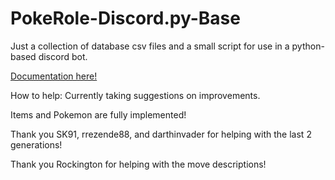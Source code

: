 # PokeRole-Discord.py-Base
Just a collection of database csv files and a small script for use in a python-based discord bot.

[Documentation here!](https://github.com/XShadeSlayerXx/PokeRole-Discord.py-Base/blob/master/PokeRoleBot-Docs.MD)

How to help: Currently taking suggestions on improvements.

Items and Pokemon are fully implemented!

Thank you SK91, rrezende88, and darthinvader for helping with the last 2 generations!

Thank you Rockington for helping with the move descriptions!
